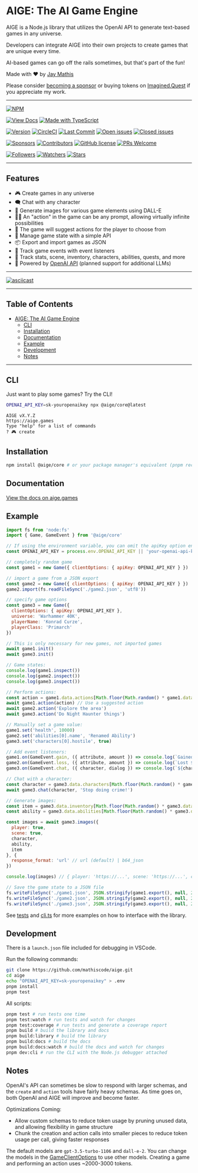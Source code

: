 <!-- markdown-lint-disable MD014 -->

# AIGE: The AI Game Engine

AIGE is a Node.js library that utilizes the OpenAI API to generate text-based games in any universe.

Developers can integrate AIGE into their own projects to create games that are unique every time.

AI-based games can go off the rails sometimes, but that's part of the fun!

Made with ❤️ by [Jay Mathis](https://github.com/mathiscode)

Please consider [becoming a sponsor](https://github.com/sponsors/mathiscode) or buying tokens on [Imagined.Quest](https://imagined.quest) if you appreciate my work.

---

[![NPM](https://nodei.co/npm/@aige/core.png?downloads=true&downloadRank=true&stars=true)](https://www.npmjs.com/package/@aige/core)

[![View Docs](https://img.shields.io/badge/view-docs-blue?style=for-the-badge)](https://aige.games)
[![Made with TypeScript](https://img.shields.io/badge/made_with-typescript-blue?style=for-the-badge)](https://www.typescriptlang.org)

[![Version](https://img.shields.io/github/package-json/v/mathiscode/aige?color=success)](https://www.npmjs.com/package/@aige/core)
[![CircleCI](https://img.shields.io/circleci/build/github/mathiscode/aige/master)](https://app.circleci.com/pipelines/github/mathiscode/aige)
[![Last Commit](https://img.shields.io/github/last-commit/mathiscode/aige.svg)](https://github.com/mathiscode/aige/commit/master)
[![Open issues](https://img.shields.io/github/issues/mathiscode/aige.svg)](https://github.com/mathiscode/aige/issues)
[![Closed issues](https://img.shields.io/github/issues-closed/mathiscode/aige.svg)](https://github.com/mathiscode/aige/issues?q=is%3Aissue+is%3Aclosed)

[![Sponsors](https://img.shields.io/github/sponsors/mathiscode?color=red)](https://github.com/sponsors/mathiscode)
[![Contributors](https://img.shields.io/github/contributors/mathiscode/aige?color=yellow)](https://github.com/mathiscode/aige/graphs/contributors)
[![GitHub license](https://img.shields.io/badge/license-MIT-blue)](https://github.com/mathiscode/aige/blob/master/LICENSE)
[![PRs Welcome](https://img.shields.io/badge/PRs-welcome-blue.svg)](https://github.com/mathiscode/aige/compare)

[![Followers](https://img.shields.io/github/followers/mathiscode?style=social)](https://github.com/mathiscode)
[![Watchers](https://img.shields.io/github/watchers/mathiscode/aige?style=social)](https://github.com/mathiscode/aige)
[![Stars](https://img.shields.io/github/stars/mathiscode/aige?style=social)](https://github.com/mathiscode/aige)

---

## Features <!-- omit in toc -->

- 🎮 Create games in any universe
- 🗨️ Chat with any character
- 🎨 Generate images for various game elements using DALL-E
- 👨‍💻 An "action" in the game can be any prompt, allowing virtually infinite possibilities
- 📝 The game will suggest actions for the player to choose from
- 🧠 Manage game state with a simple API
- 📦 Export and import games as JSON
- 🚨 Track game events with event listeners
- 🧰 Track stats, scene, inventory, characters, abilities, quests, and more
- 🤖 Powered by [OpenAI API](https://platform.openai.com/docs/overview) (planned support for additional LLMs)

---

[![asciicast](https://asciinema.org/a/623977.svg)](https://asciinema.org/a/623977)

---

## Table of Contents <!-- omit in toc -->

- [AIGE: The AI Game Engine](#aige-the-ai-game-engine)
  - [CLI](#cli)
  - [Installation](#installation)
  - [Documentation](#documentation)
  - [Example](#example)
  - [Development](#development)
  - [Notes](#notes)

---

## CLI

Just want to play some games? Try the CLI!

```sh
OPENAI_API_KEY=sk-youropenaikey npx @aige/core@latest
```

```text
AIGE vX.Y.Z
https://aige.games
Type "help" for a list of commands
? 🎮 create
```

## Installation

```sh
npm install @aige/core # or your package manager's equivalent (pnpm recommended)
```

## Documentation

[View the docs on aige.games](https://aige.games)

## Example

```js
import fs from 'node:fs'
import { Game, GameEvent } from '@aige/core'

// If using the environment variable, you can omit the apiKey option entirely
const OPENAI_API_KEY = process.env.OPENAI_API_KEY || 'your-openai-api-key'

// completely random game
const game1 = new Game({ clientOptions: { apiKey: OPENAI_API_KEY } }) 

// import a game from a JSON export
const game2 = new Game({ clientOptions: { apiKey: OPENAI_API_KEY } })
game2.import(fs.readFileSync('./game2.json', 'utf8'))

// specify game options
const game3 = new Game({
  clientOptions: { apiKey: OPENAI_API_KEY },
  universe: 'Warhammer 40K',
  playerName: 'Konrad Curze',
  playerClass: 'Primarch'
})

// This is only necessary for new games, not imported games
await game1.init()
await game3.init()

// Game states:
console.log(game1.inspect())
console.log(game2.inspect())
console.log(game3.inspect())

// Perform actions:
const action = game1.data.actions[Math.floor(Math.random() * game1.data.actions.length)]
await game1.action(action) // Use a suggested action
await game2.action('Explore the area')
await game3.action('Do Night Haunter things')

// Manually set a game value:
game1.set('health', 10000)
game2.set('abilities[0].name', 'Renamed Ability')
game3.set('characters[0].hostile', true)

// Add event listeners:
game1.on(GameEvent.gain, ({ attribute, amount }) => console.log(`Gained ${amount} ${attribute}`))
game2.on(GameEvent.loss, ({ attribute, amount }) => console.log(`Lost ${amount} ${attribute}`))
game3.on(GameEvent.chat, ({ character, dialog }) => console.log(`${character.name}: ${dialog}`))

// Chat with a character:
const character = game3.data.characters[Math.floor(Math.random() * game3.data.characters.length)]
await game3.chat(character, 'Stop doing crime!')

// Generate images:
const item = game3.data.inventory[Math.floor(Math.random() * game3.data.inventory.length)]
const ability = game3.data.abilities[Math.floor(Math.random() * game3.data.abilities.length)]

const images = await game3.images({
  player: true,
  scene: true, 
  character,
  ability,
  item
}, {
  response_format: 'url' // url (default) | b64_json
})

console.log(images) // { player: 'https://...', scene: 'https://...', character: 'https://...', ability: 'https://...', item: 'https://...' }

// Save the game state to a JSON file
fs.writeFileSync('./game1.json', JSON.stringify(game1.export(), null, 2))
fs.writeFileSync('./game2.json', JSON.stringify(game2.export(), null, 2))
fs.writeFileSync('./game3.json', JSON.stringify(game3.export(), null, 2))
```

See [tests](./test) and [cli.ts](./src/cli.ts) for more examples on how to interface with the library.

## Development

There is a `launch.json` file included for debugging in VSCode.

Run the following commands:

```sh
git clone https://github.com/mathiscode/aige.git
cd aige
echo "OPENAI_API_KEY=sk-youropenaikey" > .env
pnpm install
pnpm test
```

All scripts:

```sh
pnpm test # run tests one time
pnpm test:watch # run tests and watch for changes
pnpm test:coverage # run tests and generate a coverage report
pnpm build # build the library and docs
pnpm build:library # build the library
pnpm build:docs # build the docs
pnpm build:docs:watch # build the docs and watch for changes
pnpm dev:cli # run the CLI with the Node.js debugger attached
```

## Notes

OpenAI's API can sometimes be slow to respond with larger schemas, and the `create` and `action` tools have fairly heavy schemas. As time goes on, both OpenAI and AIGE will improve and become faster.

Optimizations Coming:

- Allow custom schemas to reduce token usage by pruning unused data, and allowing flexibility in game structure
- Chunk the creation and action calls into smaller pieces to reduce token usage per call, giving faster responses

The default models are `gpt-3.5-turbo-1106` and `dall-e-2`. You can change the models in the [GameClientOptions](https://aige.games/interfaces/Core.GameClientOptions.html) to use other models. Creating a game and performing an action uses ~2000-3000 tokens.
